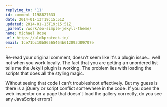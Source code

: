 ```yaml
---
replying_to: '11'
id: comment-1198827633
date: 2014-01-13T19:15:51Z
updated: 2014-01-13T19:15:51Z
_parent: /work/so-simple-jekyll-theme/
name: Michael Rose
url: https://alokprateek.in/
email: 1ce71bc10b86565464b612093d89707e
---
```


Re-read your original comment, doesn't seem like it's a plugin issue... well not
when you work locally. The fact that you are getting an unordered list tells me
the Jekyll plugin is working. The problem lies with loading the scripts that
does all the styling magic.

Without seeing that code I can't troubleshoot effectively. But my guess is there
is a jQuery or script conflict somewhere in the code. If you open the web
inspector on a page that doesn't load the gallery correctly, do you see any
JavaScript errors?
